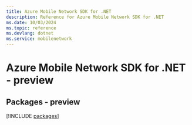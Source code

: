 ```yaml
---
title: Azure Mobile Network SDK for .NET
description: Reference for Azure Mobile Network SDK for .NET
ms.date: 10/03/2024
ms.topic: reference
ms.devlang: dotnet
ms.service: mobilenetwork
---
```

# Azure Mobile Network SDK for .NET - preview
## Packages - preview
[!INCLUDE [packages](mobile-network-index.md)]